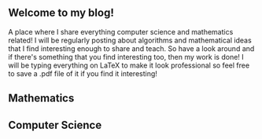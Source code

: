 ## Welcome to my blog!

A place where I share everything computer science and mathematics related! I will be regularly posting about algorithms and mathematical ideas that I find interesting enough to share and teach. So have a look around and if there's something that you find interesting too, then my work is done! I will be typing everything on LaTeX to make it look professional so feel free to save a .pdf file of it if you find it interesting!


## Mathematics

## Computer Science
